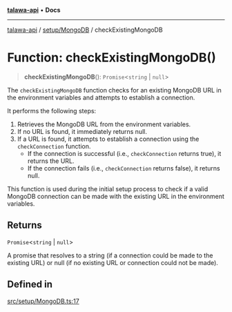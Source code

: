 [**talawa-api**](../../../README.md) • **Docs**

***

[talawa-api](../../../modules.md) / [setup/MongoDB](../README.md) / checkExistingMongoDB

# Function: checkExistingMongoDB()

> **checkExistingMongoDB**(): `Promise`\<`string` \| `null`\>

The `checkExistingMongoDB` function checks for an existing MongoDB URL in the environment variables and attempts to establish a connection.

It performs the following steps:
1. Retrieves the MongoDB URL from the environment variables.
2. If no URL is found, it immediately returns null.
3. If a URL is found, it attempts to establish a connection using the `checkConnection` function.
   - If the connection is successful (i.e., `checkConnection` returns true), it returns the URL.
   - If the connection fails (i.e., `checkConnection` returns false), it returns null.

This function is used during the initial setup process to check if a valid MongoDB connection can be made with the existing URL in the environment variables.

## Returns

`Promise`\<`string` \| `null`\>

A promise that resolves to a string (if a connection could be made to the existing URL) or null (if no existing URL or connection could not be made).

## Defined in

[src/setup/MongoDB.ts:17](https://github.com/PalisadoesFoundation/talawa-api/blob/3bacbf38707ebd3e3e5f1bc5b4cc7aa3b2adc169/src/setup/MongoDB.ts#L17)

